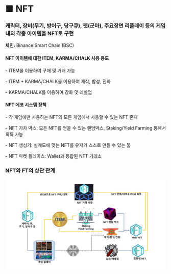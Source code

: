 # ■ NFT

### 캐릭터, 장비(무기, 방어구, 당구큐), 펫(군마), 주요장면 리플레이 등의 게임 내의 각종 아이템을 NFT로 구현



**체인:** Binance Smart Chain (BSC)



#### NFT 아이템에 대한 ITEM, KARMA/CHALK 사용 용도

&#x20;\- ITEM을 이용하여 구매 및 거래 가능

&#x20;\- ITEM + KARMA/CHALK을 이용하여 제작, 합성, 진화

&#x20;\- KARMA/CHALK를 이용하여 강화 및 레벨업



#### &#x20;NFT 에코 시스템 정책

&#x20;\- 각 게임에만 사용하는 NFT와 모든 게임에서 사용할 수 있는 NFT 존재

&#x20;\- NFT 가차 박스: 모든 NFT를 얻을 수 있는 랜덤박스, Staking/Yield Farming 통해서 획득 가능

&#x20;\- NFT 생성기: 설계도에 맞는 NFT를 유저가 스스로 만들 수 있는 툴

&#x20;\- NFT 마켓 플레이스: Wallet과 통합된 NFT 거래소



### NFT와 FT의 상관 관계

![](../.gitbook/assets/AMGCoinDiagram.jpg)
